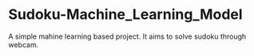 # Sudoku-Machine_Learning_Model
A simple mahine learning based project. It aims to solve sudoku through webcam.
